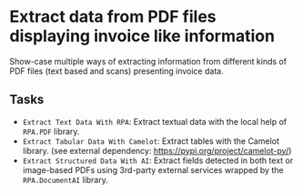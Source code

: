 # Extract data from PDF files displaying invoice like information

Show-case multiple ways of extracting information from different kinds of PDF files
(text based and scans) presenting invoice data.

## Tasks

- `Extract Text Data With RPA`: Extract textual data with the local help of `RPA.PDF`
  library.
- `Extract Tabular Data With Camelot`: Extract tables with the Camelot library. (see
  external dependency: https://pypi.org/project/camelot-py/)
- `Extract Structured Data With AI`: Extract fields detected in both text or
  image-based PDFs using 3rd-party external services wrapped by the `RPA.DocumentAI`
  library.
